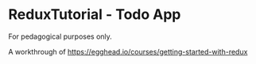 # ReduxTutorial - Todo App
For pedagogical purposes only.

A workthrough of https://egghead.io/courses/getting-started-with-redux
